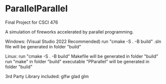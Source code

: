 # ParallelParallel

Final Project for CSCI 476

A simulation of fireworks accelerated by parallel programming.

Windows: (Visual Studio 2022 Recommended)
run "cmake -S . -B build"
.sln file will be generated in folder "build"

Linux:
run "cmake -S . -B build"
Makefile will be generated in folder "build"
run "make" in folder "build"
executable "PParallel" will be generated in folder "build"

3rd Party Library included:
glfw
glad
glm
